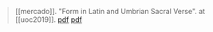 > [[mercado]]. "Form in Latin and Umbrian Sacral Verse". at [[uoc2019]]. [pdf](https://rootsofeurope.ku.dk/kalender/arrangementer-2019/indo-european-religion-and-poetics/handouts/S4T1-Mercado.pdf) [pdf](a/a-mercado2019.pdf)